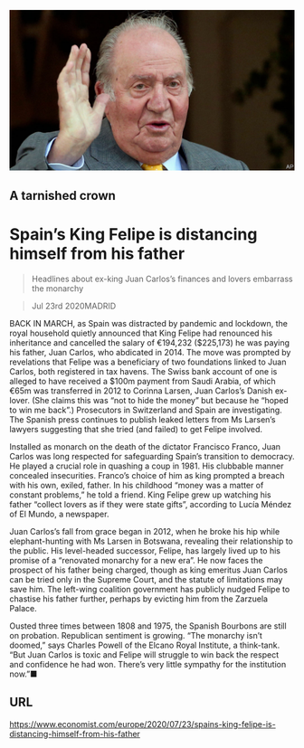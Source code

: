 ![](./images/20200725_EUP505.jpg)

## A tarnished crown

# Spain’s King Felipe is distancing himself from his father

> Headlines about ex-king Juan Carlos’s finances and lovers embarrass the monarchy

> Jul 23rd 2020MADRID

BACK IN MARCH, as Spain was distracted by pandemic and lockdown, the royal household quietly announced that King Felipe had renounced his inheritance and cancelled the salary of €194,232 ($225,173) he was paying his father, Juan Carlos, who abdicated in 2014. The move was prompted by revelations that Felipe was a beneficiary of two foundations linked to Juan Carlos, both registered in tax havens. The Swiss bank account of one is alleged to have received a $100m payment from Saudi Arabia, of which €65m was transferred in 2012 to Corinna Larsen, Juan Carlos’s Danish ex-lover. (She claims this was “not to hide the money” but because he “hoped to win me back”.) Prosecutors in Switzerland and Spain are investigating. The Spanish press continues to publish leaked letters from Ms Larsen’s lawyers suggesting that she tried (and failed) to get Felipe involved.

Installed as monarch on the death of the dictator Francisco Franco, Juan Carlos was long respected for safeguarding Spain’s transition to democracy. He played a crucial role in quashing a coup in 1981. His clubbable manner concealed insecurities. Franco’s choice of him as king prompted a breach with his own, exiled, father. In his childhood “money was a matter of constant problems,” he told a friend. King Felipe grew up watching his father “collect lovers as if they were state gifts”, according to Lucía Méndez of El Mundo, a newspaper.

Juan Carlos’s fall from grace began in 2012, when he broke his hip while elephant-hunting with Ms Larsen in Botswana, revealing their relationship to the public. His level-headed successor, Felipe, has largely lived up to his promise of a “renovated monarchy for a new era”. He now faces the prospect of his father being charged, though as king emeritus Juan Carlos can be tried only in the Supreme Court, and the statute of limitations may save him. The left-wing coalition government has publicly nudged Felipe to chastise his father further, perhaps by evicting him from the Zarzuela Palace.

Ousted three times between 1808 and 1975, the Spanish Bourbons are still on probation. Republican sentiment is growing. “The monarchy isn’t doomed,” says Charles Powell of the Elcano Royal Institute, a think-tank. “But Juan Carlos is toxic and Felipe will struggle to win back the respect and confidence he had won. There’s very little sympathy for the institution now.”■

## URL

https://www.economist.com/europe/2020/07/23/spains-king-felipe-is-distancing-himself-from-his-father
